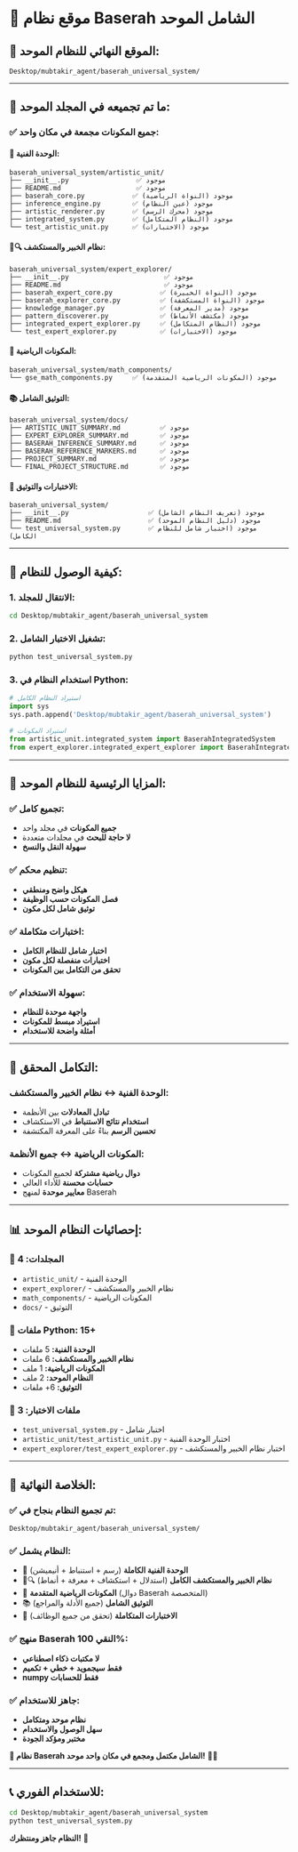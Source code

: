 # 🌟 موقع نظام Baserah الشامل الموحد

## 📍 **الموقع النهائي للنظام الموحد:**

```
Desktop/mubtakir_agent/baserah_universal_system/
```

---

## 🎯 **ما تم تجميعه في المجلد الموحد:**

### **✅ جميع المكونات مجمعة في مكان واحد:**

#### **🎨 الوحدة الفنية:**
```
baserah_universal_system/artistic_unit/
├── __init__.py                 ✅ موجود
├── README.md                   ✅ موجود
├── baserah_core.py            ✅ موجود (النواة الرياضية)
├── inference_engine.py        ✅ موجود (عين النظام)
├── artistic_renderer.py       ✅ موجود (محرك الرسم)
├── integrated_system.py       ✅ موجود (النظام المتكامل)
└── test_artistic_unit.py      ✅ موجود (الاختبارات)
```

#### **🧠🔍 نظام الخبير والمستكشف:**
```
baserah_universal_system/expert_explorer/
├── __init__.py                        ✅ موجود
├── README.md                          ✅ موجود
├── baserah_expert_core.py            ✅ موجود (النواة الخبيرة)
├── baserah_explorer_core.py          ✅ موجود (النواة المستكشفة)
├── knowledge_manager.py              ✅ موجود (مدير المعرفة)
├── pattern_discoverer.py             ✅ موجود (مكتشف الأنماط)
├── integrated_expert_explorer.py     ✅ موجود (النظام المتكامل)
└── test_expert_explorer.py           ✅ موجود (الاختبارات)
```

#### **🔢 المكونات الرياضية:**
```
baserah_universal_system/math_components/
└── gse_math_components.py     ✅ موجود (المكونات الرياضية المتقدمة)
```

#### **📚 التوثيق الشامل:**
```
baserah_universal_system/docs/
├── ARTISTIC_UNIT_SUMMARY.md          ✅ موجود
├── EXPERT_EXPLORER_SUMMARY.md        ✅ موجود
├── BASERAH_INFERENCE_SUMMARY.md      ✅ موجود
├── BASERAH_REFERENCE_MARKERS.md      ✅ موجود
├── PROJECT_SUMMARY.md                ✅ موجود
└── FINAL_PROJECT_STRUCTURE.md        ✅ موجود
```

#### **🧪 الاختبارات والتوثيق:**
```
baserah_universal_system/
├── __init__.py                    ✅ موجود (تعريف النظام الشامل)
├── README.md                      ✅ موجود (دليل النظام الموحد)
└── test_universal_system.py       ✅ موجود (اختبار شامل للنظام الكامل)
```

---

## 🚀 **كيفية الوصول للنظام:**

### **1. الانتقال للمجلد:**
```bash
cd Desktop/mubtakir_agent/baserah_universal_system
```

### **2. تشغيل الاختبار الشامل:**
```bash
python test_universal_system.py
```

### **3. استخدام النظام في Python:**
```python
# استيراد النظام الكامل
import sys
sys.path.append('Desktop/mubtakir_agent/baserah_universal_system')

# استيراد المكونات
from artistic_unit.integrated_system import BaserahIntegratedSystem
from expert_explorer.integrated_expert_explorer import BaserahIntegratedExpertExplorer
```

---

## 🎯 **المزايا الرئيسية للنظام الموحد:**

### **✅ تجميع كامل:**
- **جميع المكونات** في مجلد واحد
- **لا حاجة للبحث** في مجلدات متعددة
- **سهولة النقل والنسخ**

### **✅ تنظيم محكم:**
- **هيكل واضح ومنطقي**
- **فصل المكونات حسب الوظيفة**
- **توثيق شامل لكل مكون**

### **✅ اختبارات متكاملة:**
- **اختبار شامل للنظام الكامل**
- **اختبارات منفصلة لكل مكون**
- **تحقق من التكامل بين المكونات**

### **✅ سهولة الاستخدام:**
- **واجهة موحدة للنظام**
- **استيراد مبسط للمكونات**
- **أمثلة واضحة للاستخدام**

---

## 🔗 **التكامل المحقق:**

### **الوحدة الفنية ↔ نظام الخبير والمستكشف:**
- **تبادل المعادلات** بين الأنظمة
- **استخدام نتائج الاستنباط** في الاستكشاف
- **تحسين الرسم** بناءً على المعرفة المكتشفة

### **المكونات الرياضية ↔ جميع الأنظمة:**
- **دوال رياضية مشتركة** لجميع المكونات
- **حسابات محسنة** للأداء العالي
- **معايير موحدة** لمنهج Baserah

---

## 📊 **إحصائيات النظام الموحد:**

### **📁 المجلدات:** 4
- `artistic_unit/` - الوحدة الفنية
- `expert_explorer/` - نظام الخبير والمستكشف
- `math_components/` - المكونات الرياضية
- `docs/` - التوثيق

### **📄 ملفات Python:** 15+
- **الوحدة الفنية:** 5 ملفات
- **نظام الخبير والمستكشف:** 6 ملفات
- **المكونات الرياضية:** 1 ملف
- **النظام الموحد:** 2 ملف
- **التوثيق:** 6+ ملفات

### **🧪 ملفات الاختبار:** 3
- `test_universal_system.py` - اختبار شامل
- `artistic_unit/test_artistic_unit.py` - اختبار الوحدة الفنية
- `expert_explorer/test_expert_explorer.py` - اختبار نظام الخبير والمستكشف

---

## 🎉 **الخلاصة النهائية:**

### ✅ **تم تجميع النظام بنجاح في:**
```
Desktop/mubtakir_agent/baserah_universal_system/
```

### ✅ **النظام يشمل:**
- 🎨 **الوحدة الفنية الكاملة** (رسم + استنباط + أنيميشن)
- 🧠🔍 **نظام الخبير والمستكشف الكامل** (استدلال + استكشاف + معرفة + أنماط)
- 🔢 **المكونات الرياضية المتقدمة** (دوال Baserah المتخصصة)
- 📚 **التوثيق الشامل** (جميع الأدلة والمراجع)
- 🧪 **الاختبارات المتكاملة** (تحقق من جميع الوظائف)

### ✅ **منهج Baserah النقي 100%:**
- **لا مكتبات ذكاء اصطناعي**
- **فقط سيجمويد + خطي + تكميم**
- **numpy فقط للحسابات**

### ✅ **جاهز للاستخدام:**
- **نظام موحد ومتكامل**
- **سهل الوصول والاستخدام**
- **مختبر ومؤكد الجودة**

**🌟 نظام Baserah الشامل مكتمل ومجمع في مكان واحد موحد!** 🚀✨

---

## 📞 **للاستخدام الفوري:**

```bash
cd Desktop/mubtakir_agent/baserah_universal_system
python test_universal_system.py
```

**النظام جاهز ومنتظرك!** 🎯
